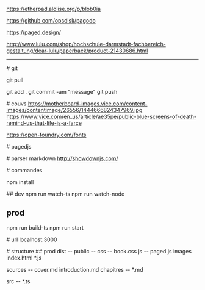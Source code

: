 https://etherpad.alolise.org/p/blob0ia

https://github.com/opsdisk/pagodo

https://paged.design/

http://www.lulu.com/shop/hochschule-darmstadt-fachbereich-gestaltung/dear-lulu/paperback/product-21430686.html

------------------------

# git

git pull

git add .
git commit -am "message"
git push


# couvs
https://motherboard-images.vice.com/content-images/contentimage/26556/1444666824347969.jpg
https://www.vice.com/en_us/article/ae35pe/public-blue-screens-of-death-remind-us-that-life-is-a-farce

https://open-foundry.com/fonts

# pagedjs

# parser markdown
http://showdownjs.com/

# commandes

npm install

## dev
npm run watch-ts
npm run watch-node

## prod
npm run build-ts
npm run start

# url
localhost:3000

# structure
## prod
dist --
    public --
        css --
            book.css
        js --
            paged.js
        images
    index.html
    *.js

sources --
    cover.md
    introduction.md
    chapitres --
        *.md

src --
    *.ts